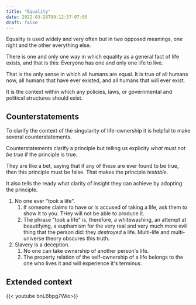 ```yaml
---
title: "Equality"
date: 2022-03-26T09:12:57-07:00
draft: false
---
```


Equality is used widely and very often but in two opposed meanings, one right and the other everything else.

There is one and only one way in which equality as a general fact of life exists, and that is this: Everyone has one and only one life to live.

That is the only sense in which all humans are equal. It is true of all humans now, all humans that have ever existed, and all humans that will ever exist.

It is the context within which any policies, laws, or governmental and political structures should exist.

## Counterstatements

To clarify the context of the singularity of life-ownership it is helpful to make several counterstatements.

Counterstatements clarify a principle but telling us explicity _what must not be true_ if the principle is true.

They are like a bet, saying that if any of these are ever found to be true, then this principle must be false. That makes the principle _testable_.

It also tells the ready what clarity of insight they can achieve by adopting the principle.

1. No one ever "took a life".
   1. If someone claims to have or is accused of taking a life, ask them to show it to you. THey will not be able to produce it.
   2. The phrase "took a life" is, therefore, a whitewashing, an attempt at beautifying, a euphamism for the very real and very much more evil thing that the person did: they _destroyed_ a life. Multi-life and multi-universe theory obscures this truth.
2. Slavery is a deception. 
   1. No one can take ownership of another person's life.
   2. The property relation of the self-ownership of a life belongs to the one who lives it and will experience it's terminus.

## Extended context

{{< youtube bnL6bpg7Wio>}}
